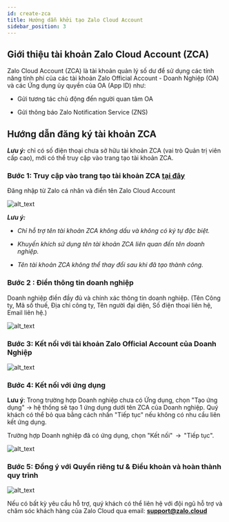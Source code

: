 ```yaml
---
id: create-zca
title: Hướng dẫn khởi tạo Zalo Cloud Account
sidebar_position: 3
---
```


## Giới thiệu tài khoản Zalo Cloud Account (ZCA)

Zalo Cloud Account (ZCA) là tài khoản quản lý số dư để sử dụng các tính
năng tính phí của các tài khoản Zalo Official Account - Doanh Nghiệp
(OA) và các Ứng dụng ủy quyền của OA (App ID) như:

- Gửi tương tác chủ động đến người quan tâm OA

- Gửi thông báo Zalo Notification Service (ZNS)

## Hướng dẫn đăng ký tài khoản ZCA

**_Lưu ý:_** chỉ có số điện thoại chưa sở hữu tài khoản ZCA (vai trò Quản trị
viên cấp cao), mới có thể truy cập vào trang tạo tài khoản ZCA.

### Bước 1: Truy cập vào trang tạo tài khoản ZCA <ins>[tại đây](https://account.zalo.cloud/account/create?utm_source=oa&utm_medium=blog)</ins>

Đăng nhập từ Zalo cá nhân và điền tên Zalo Cloud Account

![alt_text](https://stc-oa.zdn.vn/uploads/2023/06/13/8424360bbbb609152e8c67bd275959d4.png "image create ZCA")

**_Lưu ý:_**

- _Chỉ hỗ trợ tên tài khoản ZCA không dấu và không có ký tự đặc biệt._

- _Khuyến khích sử dụng tên tài khoản ZCA liên quan đến tên doanh
  nghiệp._

- _Tên tài khoản ZCA không thể thay đổi sau khi đã tạo thành công._

### Bước 2 : Điền thông tin doanh nghiệp

Doanh nghiệp điền đầy đủ và chính xác thông tin doanh nghiệp. (Tên Công
ty, Mã số thuế, Địa chỉ công ty, Tên người đại diện, Số điện thoại liên
hệ, Email liên hệ.)

![alt_text](https://stc-oa.zdn.vn/uploads/2023/06/13/81fce556589a3e73a53197d33bb2d583.png "image Fill info OA")

### Bước 3: Kết nối với tài khoản Zalo Official Account của Doanh Nghiệp

![alt_text](https://stc-oa.zdn.vn/uploads/2023/06/13/4ecd3835961520660f81679f5c2983d1.png "image connect ZCA")

### Bước 4: Kết nối với ứng dụng

**Lưu ý**: Trong trường hợp Doanh nghiệp chưa có Ứng dụng, chọn "Tạo ứng
dụng" → hệ thống sẽ tạo 1 ứng dụng dưới tên ZCA của Doanh nghiệp. Quý
khách có thể bỏ qua bằng cách nhấn "Tiếp tục" nếu không có nhu cầu
liên kết ứng dụng.

Trường hợp Doanh nghiệp đã có ứng dụng, chọn "Kết nối"  →  "Tiếp tục".

![alt_text](https://stc-oa.zdn.vn/uploads/2023/06/13/b05a3a5003b9cc642bfe8cf9904df892.png "image connect App")

### Bước 5: Đồng ý với Quyền riêng tư & Điều khoản và hoàn thành quy trình

![alt_text](https://stc-oa.zdn.vn/uploads/2023/06/13/0915a769da94cad7d157a2e3ccee032f.png "image agreement")

Nếu có bất kỳ yêu cầu hỗ trợ, quý khách có thể liên hệ với đội ngũ hỗ
trợ và chăm sóc khách hàng của Zalo Cloud qua email:
**support@zalo.cloud**
